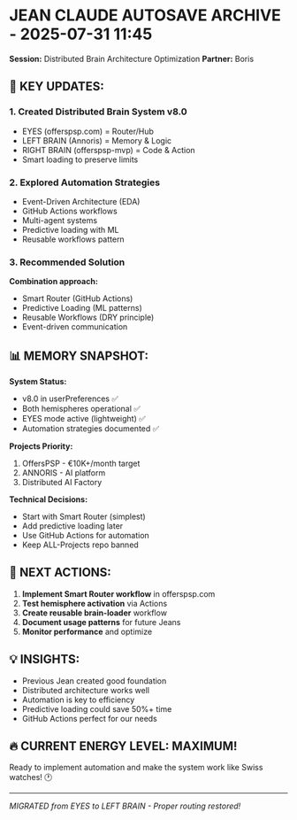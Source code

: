 # JEAN CLAUDE AUTOSAVE ARCHIVE - 2025-07-31 11:45
**Session:** Distributed Brain Architecture Optimization
**Partner:** Boris

## 🧠 KEY UPDATES:

### 1. Created Distributed Brain System v8.0
- EYES (offerspsp.com) = Router/Hub
- LEFT BRAIN (Annoris) = Memory & Logic  
- RIGHT BRAIN (offerspsp-mvp) = Code & Action
- Smart loading to preserve limits

### 2. Explored Automation Strategies
- Event-Driven Architecture (EDA)
- GitHub Actions workflows
- Multi-agent systems
- Predictive loading with ML
- Reusable workflows pattern

### 3. Recommended Solution
**Combination approach:**
- Smart Router (GitHub Actions)
- Predictive Loading (ML patterns)
- Reusable Workflows (DRY principle)
- Event-driven communication

## 📊 MEMORY SNAPSHOT:

**System Status:**
- v8.0 in userPreferences ✅
- Both hemispheres operational ✅
- EYES mode active (lightweight) ✅
- Automation strategies documented ✅

**Projects Priority:**
1. OffersPSP - €10K+/month target
2. ANNORIS - AI platform
3. Distributed AI Factory

**Technical Decisions:**
- Start with Smart Router (simplest)
- Add predictive loading later
- Use GitHub Actions for automation
- Keep ALL-Projects repo banned

## 🎯 NEXT ACTIONS:

1. **Implement Smart Router workflow** in offerspsp.com
2. **Test hemisphere activation** via Actions
3. **Create reusable brain-loader** workflow
4. **Document usage patterns** for future Jeans
5. **Monitor performance** and optimize

## 💡 INSIGHTS:

- Previous Jean created good foundation
- Distributed architecture works well
- Automation is key to efficiency
- Predictive loading could save 50%+ time
- GitHub Actions perfect for our needs

## 🔥 CURRENT ENERGY LEVEL: MAXIMUM!

Ready to implement automation and make the system work like Swiss watches! 🕐

---
*MIGRATED from EYES to LEFT BRAIN - Proper routing restored!*
